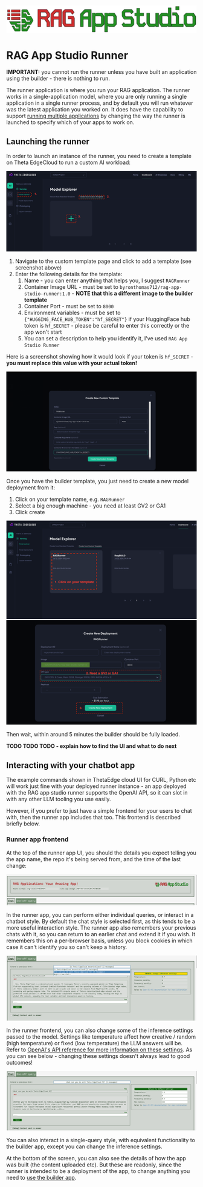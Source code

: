<p align="center">
  <img src="./images/rag_app_studio_logo.png" width="1000px" alt="Logo">
</p>

# RAG App Studio Runner

**IMPORTANT:** you cannot run the runner unless you have built an application using the builder - there is nothing to run.

The runner application is where you run your RAG application. The runner works in a single-application model, where you are only running a single application in a single runner process, and by default you will run whatever was the latest application you worked on. It does have the capability to support [running multiple applications](./detailed/multi-application-support.md) by changing the way the runner is launched to specify which of your apps to work on.

## Launching the runner

In order to launch an instance of the runner, you need to create a template on Theta EdgeCloud to run a custom AI workload:

![Adding a custom AI workflow template in Theta EdgeCloud](./images/custom_template_creation.png)

1. Navigate to the custom template page and click to add a template (see screenshot above)
2. Enter the following details for the template:
   1. Name - you can enter anything that helps you, I suggest `RAGRunner`
   2. Container Image URL - must be set to `byronthomas712/rag-app-studio-runner:1.0` - **NOTE that this a different image to the builder template**
   3. Container Port - must be set to `8000`
   4. Environment variables - must be set to `{"HUGGING_FACE_HUB_TOKEN":"hf_SECRET"}` if your HuggingFace hub token is `hf_SECRET` - please be careful to enter this correctly or the app won't start
   5. You can set a description to help you identify it, I've used `RAG App Studio Runner`

Here is a screenshot showing how it would look if your token is `hf_SECRET` - **you must replace this value with your actual token!**

![Details to set up the builder template in Theta EdgeCloud](./images/runner_container_details.png)

Once you have the builder template, you just need to create a new model deployment from it:

1. Click on your template name, e.g. `RAGRunner`
2. Select a big enough machine - you need at least GV2 or GA1
3. Click create

![Launching the runner - step1](./images/runner_launch_1.png)
![Launching the runner - step2](./images/runner_launch_2.png)

Then wait, within around 5 minutes the builder should be fully loaded.

**TODO TODO TODO - explain how to find the UI and what to do next**


## Interacting with your chatbot app

The example commands shown in ThetaEdge cloud UI for CURL, Python etc will work just fine with your deployed runner
instance - an app deployed with the RAG app studio runner supports the OpenAI API, so it can slot in with any
other LLM tooling you use easily.

However, if you prefer to just have a simple frontend for your users to chat with, then the runner app includes
that too. This frontend is described briefly below.

### Runner app frontend

At the top of the runner app UI, you should the details you expect telling you the app name, the repo it's being
served from, and the time of the last change:

![The top panel of the runner frontend, showing your app details](./images/runner_top_panel.png)

In the runner app, you can perform either individual queries, or interact in a chatbot style. By default the chat
style is selected first, as this tends to be a more useful interaction style. The runner app also remembers your
previous chats with it, so you can return to an earlier chat and extend it if you wish. It remembers this on a
per-browser basis, unless you block cookies in which case it can't identify you so can't keep a history.

![The chat area of the app, showing how you can return to a previous chat](./images/runner_chat_panel.png)

In the runner frontend, you can also change some of the inference settings passed to the model. Settings like
temperature affect how creative / random (high temperature) or fixed (low temperature) the LLM answers will be.
Refer to [OpenAI's API reference for more information on these settings](https://platform.openai.com/docs/api-reference/chat/create). As you can see below - changing these settings doesn't always lead to good outcomes!

![Changing inference settings doesn't always lead to good outcomes!](./images/runner_chat_bad_settings.png)

You can also interact in a single-query style, with equivalent functionality to the builder app, except you can
change the inference settings.

At the bottom of the screen, you can also see the details of how the app was built (the content uploaded etc).
But these are readonly, since the runner is intended to be a deployment of the app, to change anything you need
to [use the builder app](./building.md).
